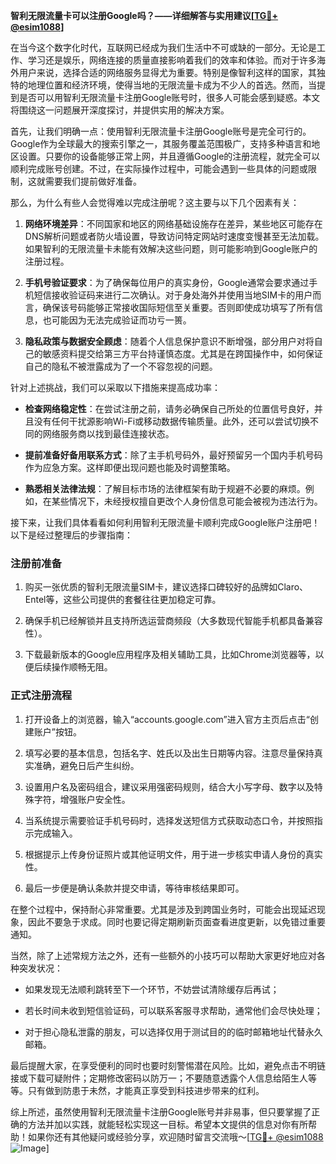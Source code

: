 **智利无限流量卡可以注册Google吗？——详细解答与实用建议[[TG💪+ @esim1088](https://t.me/s/esim1088)]**

在当今这个数字化时代，互联网已经成为我们生活中不可或缺的一部分。无论是工作、学习还是娱乐，网络连接的质量直接影响着我们的效率和体验。而对于许多海外用户来说，选择合适的网络服务显得尤为重要。特别是像智利这样的国家，其独特的地理位置和经济环境，使得当地的无限流量卡成为不少人的首选。然而，当提到是否可以用智利无限流量卡注册Google账号时，很多人可能会感到疑惑。本文将围绕这一问题展开深度探讨，并提供实用的解决方案。

首先，让我们明确一点：使用智利无限流量卡注册Google账号是完全可行的。Google作为全球最大的搜索引擎之一，其服务覆盖范围极广，支持多种语言和地区设置。只要你的设备能够正常上网，并且遵循Google的注册流程，就完全可以顺利完成账号创建。不过，在实际操作过程中，可能会遇到一些具体的问题或限制，这就需要我们提前做好准备。

那么，为什么有些人会觉得难以完成注册呢？这主要与以下几个因素有关：

1. **网络环境差异**：不同国家和地区的网络基础设施存在差异，某些地区可能存在DNS解析问题或者防火墙设置，导致访问特定网站时速度变慢甚至无法加载。如果智利的无限流量卡未能有效解决这些问题，则可能影响到Google账户的注册过程。

2. **手机号验证要求**：为了确保每位用户的真实身份，Google通常会要求通过手机短信接收验证码来进行二次确认。对于身处海外并使用当地SIM卡的用户而言，确保该号码能够正常接收国际短信至关重要。否则即使成功填写了所有信息，也可能因为无法完成验证而功亏一篑。

3. **隐私政策与数据安全顾虑**：随着个人信息保护意识不断增强，部分用户对将自己的敏感资料提交给第三方平台持谨慎态度。尤其是在跨国操作中，如何保证自己的隐私不被泄露成为了一个不容忽视的问题。

针对上述挑战，我们可以采取以下措施来提高成功率：

- **检查网络稳定性**：在尝试注册之前，请务必确保自己所处的位置信号良好，并且没有任何干扰源影响Wi-Fi或移动数据传输质量。此外，还可以尝试切换不同的网络服务商以找到最佳连接状态。
  
- **提前准备好备用联系方式**：除了主手机号码外，最好预留另一个国内手机号码作为应急方案。这样即便出现问题也能及时调整策略。

- **熟悉相关法律法规**：了解目标市场的法律框架有助于规避不必要的麻烦。例如，在某些情况下，未经授权擅自更改个人身份信息可能会被视为违法行为。

接下来，让我们具体看看如何利用智利无限流量卡顺利完成Google账户注册吧！以下是经过整理后的步骤指南：

### 注册前准备

1. 购买一张优质的智利无限流量SIM卡，建议选择口碑较好的品牌如Claro、Entel等，这些公司提供的套餐往往更加稳定可靠。
   
2. 确保手机已经解锁并且支持所选运营商频段（大多数现代智能手机都具备兼容性）。

3. 下载最新版本的Google应用程序及相关辅助工具，比如Chrome浏览器等，以便后续操作顺畅无阻。

### 正式注册流程

1. 打开设备上的浏览器，输入“accounts.google.com”进入官方主页后点击“创建账户”按钮。

2. 填写必要的基本信息，包括名字、姓氏以及出生日期等内容。注意尽量保持真实准确，避免日后产生纠纷。

3. 设置用户名及密码组合，建议采用强密码规则，结合大小写字母、数字以及特殊字符，增强账户安全性。

4. 当系统提示需要验证手机号码时，选择发送短信方式获取动态口令，并按照指示完成输入。

5. 根据提示上传身份证照片或其他证明文件，用于进一步核实申请人身份的真实性。

6. 最后一步便是确认条款并提交申请，等待审核结果即可。

在整个过程中，保持耐心非常重要。尤其是涉及到跨国业务时，可能会出现延迟现象，因此不要急于求成。同时也要记得定期刷新页面查看进度更新，以免错过重要通知。

当然，除了上述常规方法之外，还有一些额外的小技巧可以帮助大家更好地应对各种突发状况：

- 如果发现无法顺利跳转至下一个环节，不妨尝试清除缓存后再试；
  
- 若长时间未收到短信验证码，可以联系客服寻求帮助，通常他们会尽快处理；
  
- 对于担心隐私泄露的朋友，可以选择仅用于测试目的的临时邮箱地址代替永久邮箱。

最后提醒大家，在享受便利的同时也要时刻警惕潜在风险。比如，避免点击不明链接或下载可疑附件；定期修改密码以防万一；不要随意透露个人信息给陌生人等等。只有做到防患于未然，才能真正享受到科技进步带来的红利。

综上所述，虽然使用智利无限流量卡注册Google账号并非易事，但只要掌握了正确的方法并加以实践，就能轻松实现这一目标。希望本文提供的信息对你有所帮助！如果你还有其他疑问或经验分享，欢迎随时留言交流哦～[[TG💪+ @esim1088](https://t.me/s/esim1088) ![Image](https://i.postimg.cc/4NQfJmqS/Snipaste-2025-05-13-00-14-12.png)]
